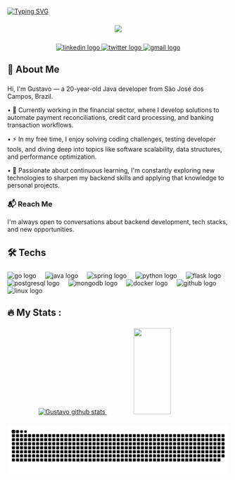 

###

<!--[![Typing SVG](https://readme-typing-svg.herokuapp.com/?color=00bfbf&size=35&center=true&vCenter=true&width=1000&lines=Hey+there,+welcome+to+my+space!+👋+:%29)](https://git.io/typing-svg) 
!-->



[![Typing SVG](https://readme-typing-svg.herokuapp.com/?color=00bfbf&size=35&center=true&vCenter=true&width=1000&lines=Crafting+code+with+curiosity+and+caffeine+☕🐹)](https://git.io/typing-svg)

###


<div align="center">
  <img src="https://visitor-badge.laobi.icu/badge?page_id=G-shiy.G-shiy&"  />
</div>

###

<div align="center">
  <a href="https://www.linkedin.com/in/siqgustavo/" target="_blank">
    <img src="https://img.shields.io/static/v1?message=LinkedIn&logo=linkedin&label=&color=0077B5&logoColor=&labelColor=ffff&style=for-the-badge" height="25" alt="linkedin logo"  />
  </a>
  <a href="https://x.com/_instableshiy" target="_blank">
    <img src="https://img.shields.io/static/v1?message=Twitter&logo=twitter&label=&color=1DA1F2&logoColor=white&labelColor=&style=for-the-badge" height="25" alt="twitter logo"  />
  </a>
  <a href="mailto:siqgustavo2@hotmail.com" target="_blank">
    <img src="https://img.shields.io/static/v1?message=Email&logo=gmail&label=&color=D14836&logoColor=white&labelColor=&style=for-the-badge" height="25" alt="gmail logo"  />
  </a>
</div>

###


###

<h2 align="left">🌙  About Me</h2>

###

###


<p align="left">Hi, I'm Gustavo — a 20-year-old Java developer from São José dos Campos, Brazil.</p>

<p>• 🔭 Currently working in the financial sector, where I develop solutions to automate payment reconciliations, credit card processing, and banking transaction workflows.</p>

<p>• ⚡ In my free time, I enjoy solving coding challenges, testing developer tools, and diving deep into topics like software scalability, data structures, and performance optimization.</p>

<p>• 🌱 Passionate about continuous learning, I'm constantly exploring new technologies to sharpen my backend skills and applying that knowledge to personal projects.</p>

<h3 align="left">📬 Reach Me</h3>

<p align="left">I'm always open to conversations about backend development, tech stacks, and new opportunities.</p>


<h2 align="left">🛠 Techs</h2>

###

<div align="left">
  <img src="https://skillicons.dev/icons?i=go" height="36" alt="go logo"  />
  <img width="12" />
  <img src="https://cdn.jsdelivr.net/gh/devicons/devicon/icons/java/java-original.svg" height="36" alt="java logo"  />
  <img width="12" />
  <img src="https://cdn.simpleicons.org/spring/6DB33F" height="36" alt="spring logo"  />
  <img width="12" />
  <img src="https://skillicons.dev/icons?i=py" height="36" alt="python logo"  />
  <img width="12" />
  <img src="https://skillicons.dev/icons?i=flask" height="36" alt="flask logo"  />
  <img width="12" />
  <img src="https://skillicons.dev/icons?i=postgres" height="36" alt="postgresql logo"  />
  <img width="12" />
  <img src="https://skillicons.dev/icons?i=mongodb" height="36" alt="mongodb logo"  />
  <img width="12" />
  <img src="https://skillicons.dev/icons?i=docker" height="36" alt="docker logo"  />
  <img width="12" />
  <img src="https://skillicons.dev/icons?i=github" height="36" alt="github logo"  />
  <img width="12" />
  <img src="https://skillicons.dev/icons?i=linux" height="36" alt="linux logo"  />
</div>

###

<h2 align="left">🔥   My Stats :</h2>

###




<div align="center">
<div>
  <a href="https://github.com/G-shiy">
<div align="center">  
  <img width="49%" height="195px" src="https://github-readme-stats.vercel.app/api?username=G-shiy&show_icons=true&count_private=true&hide_border=true&title_color=00bfbf&icon_color=00bfbf&text_color=c9d1d9&bg_color=0d1117" alt="Gustavo github stats" /> 
  <img width="41%" height="195px" src="https://github-readme-stats.vercel.app/api/top-langs/?username=G-shiy&layout=compact&hide_border=true&title_color=00bfbf&text_color=00bfbf&bg_color=0d1117" />
</div>
</div>
</div>

###


<div> 
 
  ![snake gif](https://github.com/G-shiy/G-shiy/blob/output/github-snake-dark.svg)
 
</div>

###


